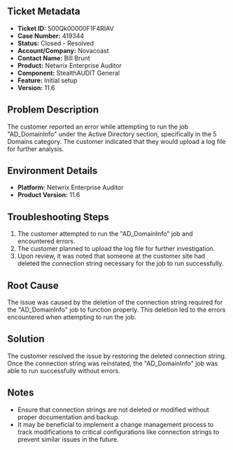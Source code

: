 ## Ticket Metadata
- **Ticket ID:** 500Qk00000F1F4RIAV
- **Case Number:** 419344
- **Status:** Closed - Resolved
- **Account/Company:** Novacoast
- **Contact Name:** Bill Brunt
- **Product:** Netwrix Enterprise Auditor
- **Component:** StealthAUDIT General
- **Feature:** Initial setup
- **Version:** 11.6

## Problem Description
The customer reported an error while attempting to run the job "AD_DomainInfo" under the Active Directory section, specifically in the 5 Domains category. The customer indicated that they would upload a log file for further analysis.

## Environment Details
- **Platform:** Netwrix Enterprise Auditor
- **Product Version:** 11.6

## Troubleshooting Steps
1. The customer attempted to run the "AD_DomainInfo" job and encountered errors.
2. The customer planned to upload the log file for further investigation.
3. Upon review, it was noted that someone at the customer site had deleted the connection string necessary for the job to run successfully.

## Root Cause
The issue was caused by the deletion of the connection string required for the "AD_DomainInfo" job to function properly. This deletion led to the errors encountered when attempting to run the job.

## Solution
The customer resolved the issue by restoring the deleted connection string. Once the connection string was reinstated, the "AD_DomainInfo" job was able to run successfully without errors.

## Notes
- Ensure that connection strings are not deleted or modified without proper documentation and backup.
- It may be beneficial to implement a change management process to track modifications to critical configurations like connection strings to prevent similar issues in the future.